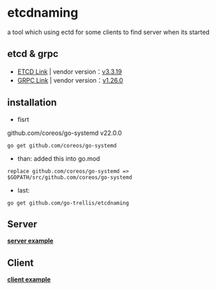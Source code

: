 # etcdnaming
a tool which using ectd for some clients to find server when its started

## etcd & grpc

* [ETCD Link](https://github.com/coreos/etcd)  | vendor version：[v3.3.19](https://github.com/coreos/etcd/releases/tag/v3.3.19)
* [GRPC Link](https://github.com/grpc/grpc-go) | vendor version：[v1.26.0](https://github.com/grpc/grpc-go/releases/tag/v1.26.0)

## installation

* fisrt

github.com/coreos/go-systemd v22.0.0

```golang
go get github.com/coreos/go-systemd
```

* than: added this into go.mod

```
replace github.com/coreos/go-systemd => $GOPATH/src/github.com/coreos/go-systemd
```

* last:

```golang
go get github.com/go-trellis/etcdnaming
```

## Server

**[server example](go-server/main.go)**


## Client

**[client example](go-client/main.go)**
